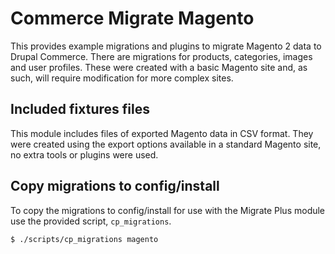 # Commerce Migrate Magento

This provides example migrations and plugins to migrate Magento 2 data to Drupal
Commerce. There are migrations for products, categories, images and user
profiles. These were created with a basic Magento site and, as such, will
require modification for more complex sites.

## Included fixtures files

This module includes files of exported Magento data in CSV format. They were
created using the export options available in a standard Magento site, no extra
tools or plugins were used.

## Copy migrations to config/install

To copy the migrations to config/install for use with the Migrate Plus module
use the provided script, `cp_migrations`.

`$ ./scripts/cp_migrations magento`
